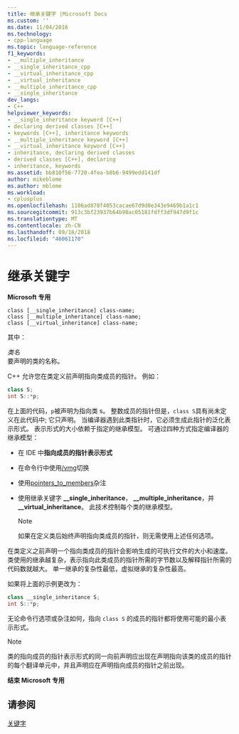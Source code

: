 ```yaml
---
title: 继承关键字 |Microsoft Docs
ms.custom: ''
ms.date: 11/04/2016
ms.technology:
- cpp-language
ms.topic: language-reference
f1_keywords:
- __multiple_inheritance
- __single_inheritance_cpp
- __virtual_inheritance_cpp
- __virtual_inheritance
- __multiple_inheritance_cpp
- __single_inheritance
dev_langs:
- C++
helpviewer_keywords:
- __single_inheritance keyword [C++]
- declaring derived classes [C++]
- keywords [C++], inheritance keywords
- __multiple_inheritance keyword [C++]
- __virtual_inheritance keyword [C++]
- inheritance, declaring derived classes
- derived classes [C++], declaring
- inheritance, keywords
ms.assetid: bb810f56-7720-4fea-b8b6-9499edd141df
author: mikeblome
ms.author: mblome
ms.workload:
- cplusplus
ms.openlocfilehash: 1106ad878f4053cacae67d9d0e343e9469b1a1c1
ms.sourcegitcommit: 913c3bf23937b64b90ac05181fdff3df947d9f1c
ms.translationtype: MT
ms.contentlocale: zh-CN
ms.lasthandoff: 09/18/2018
ms.locfileid: "46061170"
---
```

# <a name="inheritance-keywords"></a>继承关键字

**Microsoft 专用**

```
class [__single_inheritance] class-name;
class [__multiple_inheritance] class-name;
class [__virtual_inheritance] class-name;
```

其中：

*类名*<br/>
要声明的类的名称。

C++ 允许您在类定义前声明指向类成员的指针。 例如：

```cpp
class S;
int S::*p;
```

在上面的代码，`p`被声明为指向类 s。 整数成员的指针但是，`class S`具有尚未定义在此代码中; 它只声明。 当编译器遇到此类指针时，它必须生成此指针的泛化表示形式。 表示形式的大小依赖于指定的继承模型。 可通过四种方式指定编译器的继承模型：

- 在 IDE 中**指向成员的指针表示形式**

- 在命令行中使用[/vmg](../build/reference/vmb-vmg-representation-method.md)切换

- 使用[pointers_to_members](../preprocessor/pointers-to-members.md)杂注

- 使用继承关键字 **__single_inheritance**， **__multiple_inheritance**，并 **__virtual_inheritance**。 此技术控制每个类的继承模型。

    > [!NOTE]
    >  如果在定义类后始终声明指向类成员的指针，则无需使用上述任何选项。

在类定义之前声明一个指向类成员的指针会影响生成的可执行文件的大小和速度。           类使用的继承越复杂，表示指向此类成员的指针所需的字节数以及解释指针所需的代码数就越大。 单一继承的复杂性最低，虚拟继承的复杂性最高。

如果将上面的示例更改为：

```cpp
class __single_inheritance S;
int S::*p;
```

无论命令行选项或杂注如何，指向 `class S` 的成员的指针都将使用可能的最小表示形式。

> [!NOTE]
>  类的指向成员的指针表示形式的同一向前声明应出现在声明指向该类的成员的指针的每个翻译单元中，并且声明应在声明指向成员的指针之前出现。

**结束 Microsoft 专用**

## <a name="see-also"></a>请参阅

[关键字](../cpp/keywords-cpp.md)
